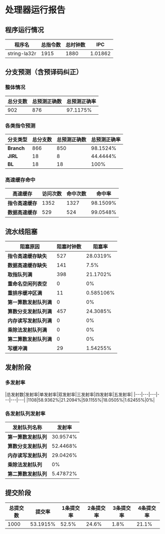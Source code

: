# 处理器运行报告
## 程序运行情况
|程序名|总指令数|总时钟数|IPC|
|---|---|---|---|
|string-la32r|1915|1880|1.01862|

## 分支预测（含预译码纠正）
### 整体情况
|总分支数|总预测正确数|总预测正确率|
|---|---|---|
|902|876|97.1175%|

### 各类指令预测
|分支类型|总分支数|总预测正确数|总预测正确率|
|---|---|---|---|
|**Branch**| 866 | 850 | 98.1524%|
|**JIRL**| 18 | 8 | 44.4444%|
|**BL**| 18 | 18 | 100%|

### 高速缓存命中
|高速缓存|访问次数|命中次数|命中率|
|---|---|---|---|
|**指令高速缓存**| 1352 | 1327 | 98.1509%|
|**数据高速缓存**| 529 | 524 | 99.0548%|
## 流水线阻塞
|阻塞原因|阻塞时钟数|阻塞率|
|---|---|---|
|**指令高速缓存缺失**| 527 | 28.0319%|
|**数据高速缓存缺失**| 141 | 7.5%|
|**取指队列满**| 398 | 21.1702%|
|**重命名空闲列表空**|0 | 0%|
|**重排序缓冲区满**|11 | 0.585106%|
|**第一算数发射队列满**|0 | 0%|
|**算数分支发射队列满**|457 | 24.3085%|
|**内存读写发射队列满**|0 | 0%|
|**乘除法发射队列满**|0 | 0%|
|**第二算数发射队列满**|0 | 0%|
|**写缓冲满**|29 | 1.54255%|

## 发射阶段
### 多发射率
|总发射数|发射率|单发射率|双发射率|三发射率|四发射率|五发射率|
|---|---|---|---|---|---|
|1108|58.9362%|21.2094%|59.1155%|18.0505%|1.62455%|0%|

### 各发射队列发射率
|发射队列名称|发射率|
|---|---|
|**第一算数发射队列**|30.9574%|
|**算数分支发射队列**|52.4468%|
|**内存读写发射队列**|29.0426%|
|**乘除法发射队列**|0%|
|**第二算数发射队列**|5.47872%|

## 提交阶段
|总提交数|提交率|1条提交率|2条提交率|3条提交率|4条提交率|
|---|---|---|---|---|---|
|1000|53.1915%|52.5%|24.6%|1.8%|21.1%|

